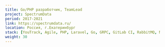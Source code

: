 ```yaml
---
title: Go/PHP разработчик, TeamLead
project: SpectrumData
period: 2017-2021
link: https://spectrumdata.ru/
location: Россия, г.Екатеринбург
stack: [YouTrack, Agile, PHP, Laravel, Go, GRPC, GitLab CI, RabbitMQ, NodeJS, WebSockets, PostgreSQL]
weight: 30
---
```


